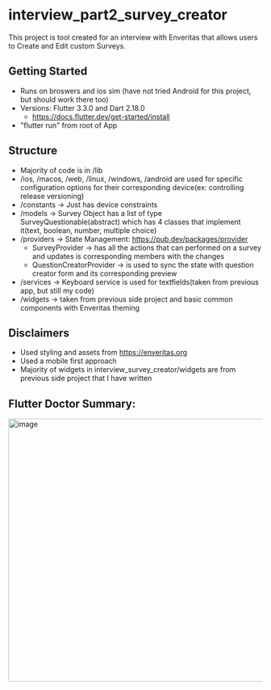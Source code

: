 # interview_part2_survey_creator

This project is tool created for an interview with Enveritas that allows users to Create and Edit custom Surveys.

## Getting Started
- Runs on broswers and ios sim (have not tried Android for this project, but should work there too)
- Versions: Flutter 3.3.0 and Dart 2.18.0
  - https://docs.flutter.dev/get-started/install
- "flutter run" from root of App

## Structure
- Majority of code is in /lib
- /ios, /macos, /web, /linux, /windows, /android are used for specific configuration options for their corresponding device(ex: controlling release versioning)
- /constants -> Just has device constraints
- /models -> Survey Object has a list of type SurveyQuestionable(abstract) which has 4 classes that implement it(text, boolean, number, multiple choice)
- /providers -> State Management: https://pub.dev/packages/provider
  - SurveyProvider -> has all the actions that can performed on a survey and updates is corresponding members with the changes
  - QuestionCreatorProvider -> is used to sync the state with question creator form and its corresponding preview
- /services -> Keyboard service is used for textfields(taken from previous app, but still my code)
- /widgets -> taken from previous side project and basic common components with Enveritas theming

## Disclaimers
- Used styling and assets from https://enveritas.org
- Used a mobile first approach
- Majority of widgets in interview_survey_creator/widgets are from previous side project that I have written

## Flutter Doctor Summary:
<img width="520" alt="image" src="https://user-images.githubusercontent.com/29028698/193466472-2c982a87-ac30-48cb-9794-d15c61976c99.png">
